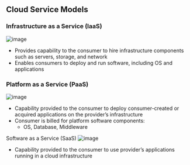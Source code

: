 ## Cloud Service Models
### Infrastructure as a Service (IaaS)
![image](https://github.com/iamfabo/dellemc/assets/60046736/ddc9275e-7534-4573-ad22-176eec9b5ee6)
- Provides capability to the consumer to hire infrastructure components such as servers, storage, and network
- Enables consumers to deploy and run software, including OS and applications

### Platform as a Service (PaaS)
![image](https://github.com/iamfabo/dellemc/assets/60046736/ba93a744-e649-40a8-b064-68999c17cbaa)
- Capability provided to the consumer to deploy consumer-created or acquired applications on the provider’s infrastructure
- Consumer is billed for platform software components:
  - OS, Database, Middleware

Software as a Service (SaaS)
![image](https://github.com/iamfabo/dellemc/assets/60046736/6d5f83b9-d47c-41e6-a021-c95f6de559b9)
- Capability provided to the consumer to use provider’s applications running in a cloud infrastructure
